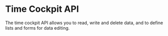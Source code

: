 # Time Cockpit API

The time cockpit API allows you to read, write and delete data, and to define lists and forms for data editing.
